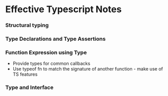 # Effective Typescript Notes
### Structural typing
### Type Declarations and Type Assertions
### Function Expression using Type
* Provide types for common callbacks
* Use typeof fn to match the signature of another function - make use of TS features
### Type and Interface